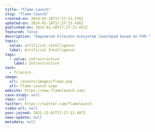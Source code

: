 ```yaml
---
title: "Flame Launch"
slug: "flame-launch"
created-on: 2024-01-18T17:27:13.376Z
updated-on: 2024-01-18T17:27:13.436Z
published-on: 2024-01-18T17:27:13.451Z
featured: false
description: "Empowered Filecoin ecosystem launchpad based on FVM."
topic:
  value: artificial-intelligence
  label: Artificial Intelligence
tags:
  - value: infrastructure
    label: Infrastructure
tech:
  - filecoin
image:
  url: /assets/images/flame.png
  alt: Flame Launch Logo
website: https://www.flamelaunch.com/
case-study: null
repo: null
twitter: https://twitter.com/flamelaunch
video-url: null
year-joined: 2022-12-01T17:27:13.497Z
news-update: null
metadata: null
---
```

